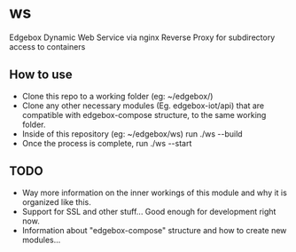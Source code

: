 # ws

Edgebox Dynamic Web Service via nginx Reverse Proxy for subdirectory access to containers

## How to use

 - Clone this repo to a working folder (eg: ~/edgebox/)
 - Clone any other necessary modules (Eg. edgebox-iot/api) that are compatible with edgebox-compose structure, to the same working folder.
 - Inside of this repository (eg: ~/edgebox/ws) run ./ws --build
 - Once the process is complete, run ./ws --start

## TODO

 - Way more information on the inner workings of this module and why it is organized like this.
 - Support for SSL and other stuff... Good enough for development right now.
 - Information about "edgebox-compose" structure and how to create new modules...